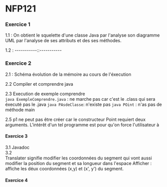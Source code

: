 # NFP121

### Exercice 1
1.1 : On obtient le squelette d'une classe Java par l'analyse son diagramme UML par l'analyse de ses attributs et des ses méthodes. 

1.2 : -----------::-----------

### Exercice 2 
2.1 : Schéma évolution de la mémoire au cours de l'éxecution


2.2 Compiler et comprendre java

2.3 Execution de exemple comprendre \
`java ExempleComprendre.java` : ne marche pas car c'est le .class qui sera éxecuté pas le .java 
`java PAsdeClasse`: n'existe pas 
`java POint` : n'as pas de méthode main 

2.5 
p1 ne peut pas être créer car le constructeur Point requiert deux arguments. 
L'intérêt d'un tel programme est pour qu'on force l'utilisateur à 

#### Exercice 3
3.1 Javadoc \
3.2 \
Translater signifie modifier les coordonnées du segment qui vont aussi modifier la position du segment et sa longueur dans l'espace 
Afficher : affiche les déux coordonnées (x,y) et (x', y') du segment. 

#### Exercice 4


